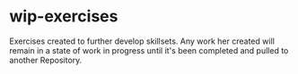 # wip-exercises
Exercises created to further develop skillsets.
Any work her created will remain in a state of work in progress until it's been completed and pulled to another Repository.
